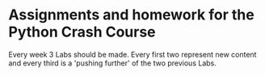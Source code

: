 # Assignments and homework for the Python Crash Course

Every week 3 Labs should be made. Every first two represent new content and every third is a 'pushing further' of the two previous Labs.
